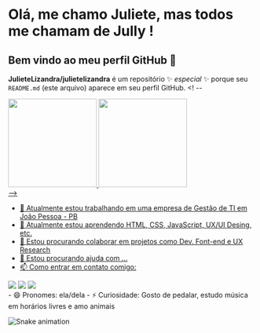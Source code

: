 # Olá, me chamo Juliete, mas todos me chamam de Jully ! 
## Bem vindo ao meu perfil GitHub 👋


**JulieteLizandra/julietelizandra** é um repositório ✨ _especial_ ✨ porque seu `README.md` (este arquivo) aparece em seu perfil GitHub.
<! --
<div>
<a href="https://github.com/JulieteLizandra/julietelizandra/">
<img loading="lazy" height="180em" src="https://github-readme-stats.vercel.app/api/top-langs/?JulieteLizandra/julietelizandra&layout=compact&langs_count=7&theme=dracula"/>
<img loading="lazy" height="180em" src="https://github-readme-stats.vercel.app/api?JulieteLizandra/julietelizandra&show_icons=true&theme=dracula&include_all_commits=true&count_private=true"/>
</div>
-->

- 🔭 Atualmente estou trabalhando em uma empresa de Gestão de TI em João Pessoa - PB
- 🌱 Atualmente estou aprendendo HTML, CSS, JavaScript, UX/UI Desing, etc.
- 👯 Estou procurando colaborar em projetos como Dev. Font-end e UX Research
- 🤔 Estou procurando ajuda com ...
- 📫 Como entrar em contato comigo:
<div>
<a href="https://instagram.com/jullylizandra" target="_blank"><img loading="lazy" src="https://img.shields.io/badge/-Instagram-%23E4405F?style=for-the-badge&logo=instagram&logoColor=white" target="_blank"></a>
<a href = "mailto:juliete.lizandra@dcx.ufpb.br"><img loading="lazy" src="https://img.shields.io/badge/Gmail-D14836?style=for-the-badge&logo=gmail&logoColor=white" target="_blank"></a>
<a href="https://www.linkedin.com/in/juliete-lizandra" target="_blank"><img loading="lazy" src="https://img.shields.io/badge/-LinkedIn-%230077B5?style=for-the-badge&logo=linkedin&logoColor=white" target="_blank"></a>   
</div>
- 😄 Pronomes: ela/dela
- ⚡ Curiosidade: Gosto de pedalar, estudo música em horários livres e amo animais

![Snake animation](https://github.com/JulieteLizandra/julietelizandra/blob/output/github-contribution-grid-snake.svg)

